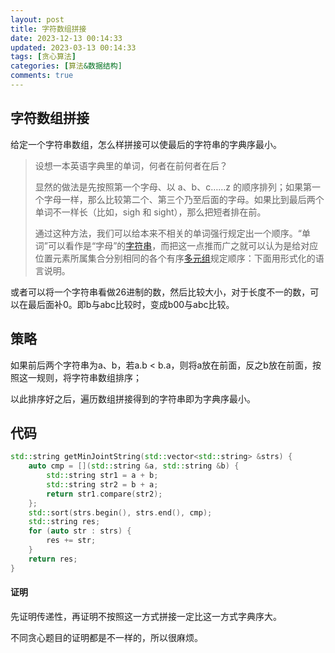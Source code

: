 ```yaml
---
layout: post
title: 字符数组拼接
date: 2023-12-13 00:14:33
updated: 2023-03-13 00:14:33
tags: [贪心算法]
categories: [算法&数据结构]
comments: true
---
```


## 字符数组拼接

给定一个字符串数组，怎么样拼接可以使最后的字符串的字典序最小。

> 设想一本英语字典里的单词，何者在前何者在后？
>
> 显然的做法是先按照第一个字母、以 a、b、c……z 的顺序排列；如果第一个字母一样，那么比较第二个、第三个乃至后面的字母。如果比到最后两个单词不一样长（比如，sigh 和 sight），那么把短者排在前。
>
> 通过这种方法，我们可以给本来不相关的单词强行规定出一个顺序。“单词”可以看作是“字母”的[字符串](https://baike.baidu.com/item/字符串?fromModule=lemma_inlink)，而把这一点推而广之就可以认为是给对应位置元素所属集合分别相同的各个有序[多元组](https://baike.baidu.com/item/多元组?fromModule=lemma_inlink)规定顺序：下面用形式化的语言说明。

或者可以将一个字符串看做26进制的数，然后比较大小，对于长度不一的数，可以在最后面补0。即b与abc比较时，变成b00与abc比较。

## 策略

如果前后两个字符串为a、b，若a.b < b.a，则将a放在前面，反之b放在前面，按照这一规则，将字符串数组排序；

以此排序好之后，遍历数组拼接得到的字符串即为字典序最小。

## 代码

```cpp
std::string getMinJointString(std::vector<std::string> &strs) {
	auto cmp = [](std::string &a, std::string &b) {
		std::string str1 = a + b;
		std::string str2 = b + a;
		return str1.compare(str2);
	};
	std::sort(strs.begin(), strs.end(), cmp);
	std::string res;
	for (auto str : strs) {
		res += str;
	}
	return res;
}
```

#### 证明

先证明传递性，再证明不按照这一方式拼接一定比这一方式字典序大。

不同贪心题目的证明都是不一样的，所以很麻烦。
